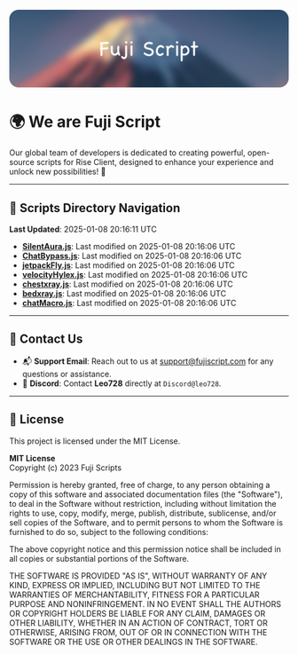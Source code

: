 ![Banner](.github/b.webp)

# 🌍 **We are Fuji Script**

Our global team of developers is dedicated to creating powerful, open-source scripts for Rise Client, designed to enhance your experience and unlock new possibilities! 🌟

---
<!-- SCRIPTS_NAVIGATION_START -->
## 📂 **Scripts Directory Navigation**

**Last Updated**: 2025-01-08 20:16:11 UTC

- **[SilentAura.js](scripts/SilentAura.js)**: Last modified on 2025-01-08 20:16:06 UTC
- **[ChatBypass.js](scripts/ChatBypass.js)**: Last modified on 2025-01-08 20:16:06 UTC
- **[jetpackFly.js](scripts/jetpackFly.js)**: Last modified on 2025-01-08 20:16:06 UTC
- **[velocityHylex.js](scripts/velocityHylex.js)**: Last modified on 2025-01-08 20:16:06 UTC
- **[chestxray.js](scripts/chestxray.js)**: Last modified on 2025-01-08 20:16:06 UTC
- **[bedxray.js](scripts/bedxray.js)**: Last modified on 2025-01-08 20:16:06 UTC
- **[chatMacro.js](scripts/chatMacro.js)**: Last modified on 2025-01-08 20:16:06 UTC

<!-- SCRIPTS_NAVIGATION_END -->

---

## 💬 **Contact Us**  
- 📬 **Support Email**: Reach out to us at [support@fujiscript.com](mailto:support@fujiscript.com) for any questions or assistance.  
- 💬 **Discord**: Contact **Leo728** directly at `Discord@leo728`.

---

## 📜 **License**

This project is licensed under the MIT License.  

**MIT License**  
Copyright (c) 2023 Fuji Scripts  

Permission is hereby granted, free of charge, to any person obtaining a copy of this software and associated documentation files (the "Software"), to deal in the Software without restriction, including without limitation the rights to use, copy, modify, merge, publish, distribute, sublicense, and/or sell copies of the Software, and to permit persons to whom the Software is furnished to do so, subject to the following conditions:  

The above copyright notice and this permission notice shall be included in all copies or substantial portions of the Software.  

THE SOFTWARE IS PROVIDED "AS IS", WITHOUT WARRANTY OF ANY KIND, EXPRESS OR IMPLIED, INCLUDING BUT NOT LIMITED TO THE WARRANTIES OF MERCHANTABILITY, FITNESS FOR A PARTICULAR PURPOSE AND NONINFRINGEMENT. IN NO EVENT SHALL THE AUTHORS OR COPYRIGHT HOLDERS BE LIABLE FOR ANY CLAIM, DAMAGES OR OTHER LIABILITY, WHETHER IN AN ACTION OF CONTRACT, TORT OR OTHERWISE, ARISING FROM, OUT OF OR IN CONNECTION WITH THE SOFTWARE OR THE USE OR OTHER DEALINGS IN THE SOFTWARE.  
